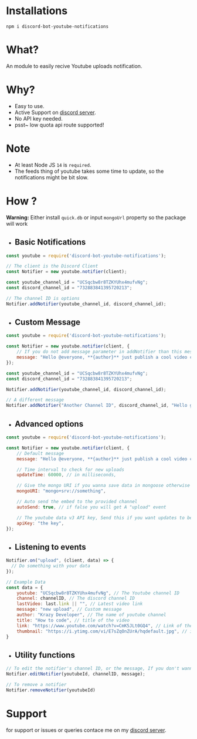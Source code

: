# Installations
```
npm i discord-bot-youtube-notifications
```

# What?
An module to easily recive Youtube uploads notification.

# Why?
- Easy to use.
- Active Support on [discord server](https://discord.gg/XYnMTQNTFh).
- No API key needed.
- psst~ low quota api route supported!

# Note
- At least Node JS `14` is `required`.
- The feeds thing of youtube takes some time to update, so the notifications might be bit slow.

# How ?
**Warning:** Either install `quick.db` or input `mongoUrl` property so the package will work
- ## Basic Notifications
```js
const youtube = require('discord-bot-youtube-notifications');

// The client is the Discord Client
const Notifier = new youtube.notifier(client);

const youtube_channel_id = "UCSqcbw8r8TZKYUhx4mufvNg";
const discord_channel_id = "732883841395720213";

// The channel ID is options
Notifier.addNotifier(youtube_channel_id, discord_channel_id);
```

- ## Custom Message
```js
const youtube = require('discord-bot-youtube-notifications');

const Notifier = new youtube.notifier(client, {
    // If you do not add message parameter in addNotifier than this message is used
    message: "Hello @everyone, **{author}** just publish a cool video called **{title}**\nGo show your support\n\nurl : {url}\n\nThumbnail: {thumbnail}"
});

const youtube_channel_id = "UCSqcbw8r8TZKYUhx4mufvNg";
const discord_channel_id = "732883841395720213";

Notifier.addNotifier(youtube_channel_id, discord_channel_id);

// A different message
Notifier.addNotifier("Another Channel ID", discord_channel_id, "Hello guys, A nerd called **{author}** just publish a shit video called **{title}**\nGo dislike it\n\nurl : {url}\nThumbnail: {thumbnail}");
```

- ## Advanced options
```js
const youtube = require('discord-bot-youtube-notifications');

const Notifier = new youtube.notifier(client, {
    // Default message
    message: "Hello @everyone, **{author}** just publish a cool video called **{title}**\nGo show your support\n\nurl : {url}",

    // Time interval to check for new uploads
    updateTime: 60000, // in milliseconds,

    // Give the mongo URI if you wanna save data in mongoose otherwise quick.db is used
    mongoURI: "mongo+srv://something",

    // Auto send the embed to the provided channel
    autoSend: true, // if false you will get A "upload" event

    // The youtube data v3 API key, Send this if you want updates to be fast and precise because without the key it take 10-15 minutes more time to get latest videos
    apiKey: "the key",
});
```

- ## Listening to events
```js
Notifier.on("upload", (client, data) => {
  // Do something with your data
});

// Example Data 
const data = {
    youtube: "UCSqcbw8r8TZKYUhx4mufvNg", // The Youtube channel ID
    channel: channelID, // The discord channel ID
    lastVideo: last.link || "", // Latest video link
    message: "new upload", // Custom message
    author: "Krazy Developer", // The name of youtube channel
    title: "How to code", // title of the video
    link: "https://www.youtube.com/watch?v=CmK5JLt0GQ4", // Link of the video
    thumbnail: "https://i.ytimg.com/vi/E7sZqOnZUrA/hqdefault.jpg", // image url of the thumbnail
}
```

- ## Utility functions
```js
// To edit the notifier's channel ID, or the message, If you don't wanna change one of the property just give undefined in its place
Notifier.editNotifier(youtubeId, channelID, message);

// To remove a notifier
Notifier.removeNotifier(youtubeId)
```

# Support
for support or issues or queries contace me on my [discord server](https://discord.gg/XYnMTQNTFh).
